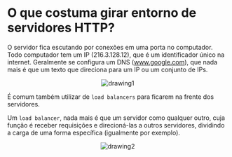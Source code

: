 # O que costuma girar entorno de servidores HTTP?

O servidor fica escutando por conexões em uma porta no computador. Todo computador tem um IP (216.3.128.12), que é um identificador único na internet. Geralmente se configura um DNS (www.google.com), que nada mais é que um texto que direciona para um IP ou um conjunto de IPs.

<p align="center">
  <img src="https://user-images.githubusercontent.com/15306309/56098622-80e5c700-5ed8-11e9-92ae-4e70aec5c015.png" alt="drawing1"/>
</p>

É comum também utilizar de `load balancers` para ficarem na frente dos servidores.

Um `load balancer`, nada mais é que um servidor como qualquer outro, cuja função é receber requisições e direcioná-las a outros servidores, dividindo a carga de uma forma específica (igualmente por exemplo).

<p align="center">
  <img src="https://user-images.githubusercontent.com/15306309/56098687-2c8f1700-5ed9-11e9-82f6-9fd595e70289.png" alt="drawing2"/>
</p>
